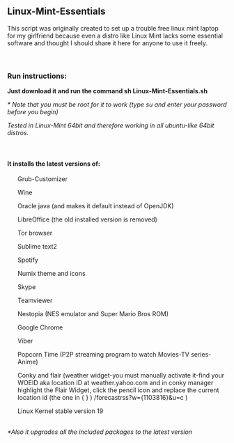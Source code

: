 <div id="readme" class="blob instapaper_body">
    <article class="markdown-body entry-content" itemprop="mainContentOfPage"><h1>
<a id="user-content-linux-mint-essentials" class="anchor" href="#linux-mint-essentials" aria-hidden="true"><span class="octicon octicon-link"></span></a>Linux-Mint-Essentials</h1>

<p>This script was originally created to set up a trouble free linux mint laptop for my girlfriend because even a distro like Linux Mint lacks some essential software and thought I should share it here for anyone to use it freely.
<br><br><br></p>

<h3>
<a id="user-content-run-instructions" class="anchor" href="#run-instructions" aria-hidden="true"><span class="octicon octicon-link"></span></a>Run instructions:</h3>

<p><strong>Just download it and run the command sh Linux-Mint-Essentials.sh</strong></p>

<p><em>* Note that you must be root for it to work (type su and enter your password before you begin)</em></p>

<p><em>Tested in Linux-Mint 64bit and therefore working in all ubuntu-like 64bit distros.</em>
<br><br><br></p>

<h4>
<a id="user-content-it-installs-the-latest-versions-of" class="anchor" href="#it-installs-the-latest-versions-of" aria-hidden="true"><span class="octicon octicon-link"></span></a>It installs the latest versions of:</h4>

<ul class="task-list">
<li><p>Grub-Customizer</p></li>
<li><p>Wine</p></li>
<li><p>Oracle java (and makes it default instead of OpenJDK)</p></li>
<li><p>LibreOffice (the old installed version is removed)</p></li>
<li><p>Tor browser</p></li>
<li><p>Sublime text2</p></li>
<li><p>Spotify</p></li>
<li><p>Numix theme and icons</p></li>
<li><p>Skype</p></li>
<li><p>Teamviewer </p></li>
<li><p>Nestopia (NES emulator and Super Mario Bros ROM)</p></li>
<li><p>Google Chrome</p></li>
<li><p>Viber</p></li>
<li><p>Popcorn Time (P2P streaming program to watch Movies-TV series-Anime)</p></li>
<li><p>Conky and flair (weather widget-you must manually activate it-find your WOEID aka location ID at weather.yahoo.com and in conky manager highlight the Flair Widget, click the pencil icon and replace the current location id (the one in { } ) /forecastrss?w={1103816}&amp;u=c )</p></li>
<li><p>Linux Kernel stable version 19
<br><br></p></li>
</ul>
<p><em>*Also it upgrades all the included packages to the latest version</em></p>
